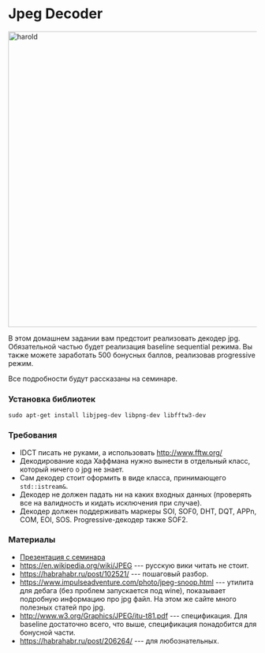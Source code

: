 # Jpeg Decoder

<img src="tests/bad_quality.jpg" alt="harold" width="600"/>

В этом домашнем задании вам предстоит реализовать декодер jpg. Обязательной частью будет реализация baseline sequential
режима. Вы также можете заработать 500 бонусных баллов, реализовав progressive режим.

Все подробности будут рассказаны на семинаре.

### Установка библиотек
```
sudo apt-get install libjpeg-dev libpng-dev libfftw3-dev
```

### Требования

* IDCT писать не руками, а использовать <a href=http://www.fftw.org/>http://www.fftw.org/</a>
* Декодирование кода Хаффмана нужно вынести в отдельный класс, который ничего о jpg не знает.
* Сам декодер стоит оформить в виде класса, принимающего `std::istream&`.
* Декодер не должен падать ни на каких входных данных (проверять все на валидность и кидать исключения при случае).
* Декодер должен поддерживать маркеры SOI, SOF0, DHT, DQT, APPn, COM, EOI, SOS. Progressive-декодер также SOF2.

### Материалы

* [Презентация с семинара](jpeg-decoder.pdf)
* https://en.wikipedia.org/wiki/JPEG --- русскую вики читать не стоит.
* https://habrahabr.ru/post/102521/ --- пошаговый разбор.
* https://www.impulseadventure.com/photo/jpeg-snoop.html --- утилита для дебага (без проблем запускается под wine), показывает
подробную информацию про jpg файл. На этом же сайте много полезных статей про jpg.
* http://www.w3.org/Graphics/JPEG/itu-t81.pdf --- спецификация. Для baseline достаточно всего, что выше, спецификация понадобится
для бонусной части.
* https://habrahabr.ru/post/206264/ --- для любознательных.
